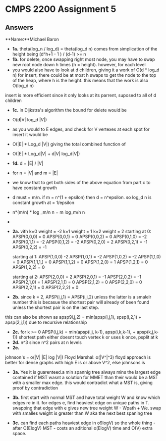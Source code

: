 # CMPS 2200 Assignment 5
## Answers

**Name:**Michael Baron






- **1a.**
  theta(log_n / log_d) = theta(log_d n)
comes from simplication of the height being (d^h+1 - 1 ) / (d-1) >= n 
- **1b.**
for delete, once swapping right most node, you may have to swap new root node down h times (h = height). however, for each level
- you would also have to look at d children, giving it a work of O(d * log_d n)
for insert, there could be at most h swaps to get the node to the top of the heap, where h is the height. this means that the work is also O(log_d n)

insert is more efficient since it only looks at its parrent, suposed to all of d children

- **1c.**
in Dijkstra's algorithm the bound for delete would be 
- O(d|V| log_d |V|)
- as you would to E edges, and check for V vertexes at each spot 
for insert it would be
- O(|E| * Log_d |V|)
giving the total combined function of 
- O(|E| * Log_d|V| + d|V| log_d|V|)
- **1d.**
d = |E| / |V|
- for n = |V| and m = |E|
- we know that to get both sides of the above equation from part c to have constant growth
- d must = m/n. if m = n^(1 + epsilon) then d = n^epsilon. so log_d n is constant growth at = 1/epsilon
- n*(m/n) * log _m/n n = m log_m/n n
- 


- **2a.**
vith k=0 weight = -2
k=1 weight = 1
k=2 weight = 2 
  starting at 0:
  APSP(0,0,0) = 0
  APSP(0,0,1) = 0
  APSP(0,0,2) = 0
  APSP(0,1,0) = -2
  APSP(0,1,1) = -2
  APSP(0,1,2) = -2
  APSP(0,2,0) = 2
  APSP(0,2,1) = -1
  APSP(0,2,2) = -1
  
  starting at 1:
  APSP(1,0,0) -2
  APSP(1,0,1) = -2
  APSP(1,0,2) = -2
  APSP(1,1,0) = 0
  APSP(1,1,1,) = 0
  APSP(1,1,2) = 0
  APSP(1,2,0) = 1
  APSP(1,2,1) = 0 
  APSP(1,2,2) = 0
  
  starting at 2:
  APSP(2,0,0) = 2 
  APSP(2,0,1) = -1
  APSP(2,0,2) = -1
  APSP(2,1,0) = 1 
  APSP(2,1,1) = 0
  APSP(2,1,2) = 0
  APSP(2,2,0) = 0
  APSP(2,2,1) = 0
  APSP(2,2,2) = 0

- **2b.**
since k = 2, APSP(i,j,1) = APSP(i,j,2) unless the latter is a smalelr number
this is becasue the shortest pair will already of been found unless the shortest pair is on the last step.

this can also be shown as apsp9i,j,2) = min(apsp(i,j,1), spsp(i,2,1) + apsp(2,j,1)) due to recursive relationship
- **2c.**
for k >= 0
APSP(i,j,k) = min(apsp(i,j, k-1), apsp(i,k,k-1), + apsp(k,j,k-1))
shortest path either doesnt touch vertex k or uses k once, psplit at k
- **2d.**
n^3 since n^2 pairs at n levels
- **2e.**

johnson's = o(|V| |E|  log |V|)
Floyd Marshal: o(|V^|^3)
floyd approach is better for dense graphs with high E is or above V^2, else johnsons is 

- **3a.**
Yes it is guarenteed.a min spannig tree always mins the largest edge contained
if MST wasnt a solution for MMET than their would be a MST with a smaller max edge. this would contradict
what a MST is, giving proof by contradiction

- **3b.**
first start with normal MST and have total weight W and know which edges re in it. for edges e, find heaviest edge on unique paths in T. swapping that edge with e gives new tree weight W - Wpath + We. swap with smalles weight is greater than W aka the next best spaning tree

- **3c.**
can find each paths heaviest edge in o9logV) so the whole thing - after O(ElogV) MST - costs an aditional o(ElogV) time and O(V) extra space. 
